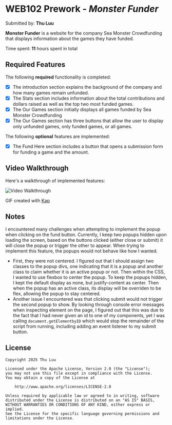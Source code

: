 # WEB102 Prework - *Monster Funder*

Submitted by: **Thu Luu**

**Monster Funder** is a website for the company Sea Monster Crowdfunding that displays information about the games they have funded.

Time spent: **11** hours spent in total

## Required Features

The following **required** functionality is completed:

* [x] The introduction section explains the background of the company and how many games remain unfunded.
* [x] The Stats section includes information about the total contributions and dollars raised as well as the top two most funded games.
* [x] The Our Games section initially displays all games funded by Sea Monster Crowdfunding
* [x] The Our Games section has three buttons that allow the user to display only unfunded games, only funded games, or all games.

The following **optional** features are implemented:

* [x] The Fund Here section includes a button that opens a submission form for funding a game and the amount.

## Video Walkthrough

Here's a walkthrough of implemented features:

<img src='walkthrough.gif' title='Video Walkthrough' width='' alt='Video Walkthrough' />

<!-- Replace this with whatever GIF tool you used! -->
GIF created with [Kap](https://getkap.co/) 
<!-- Recommended tools:
[Kap](https://getkap.co/) for macOS
[ScreenToGif](https://www.screentogif.com/) for Windows
[peek](https://github.com/phw/peek) for Linux. -->

## Notes

I encountered many challenges when attempting to implement the popup when clicking on the fund button. Currently, I keep two popups hidden upon loading the screen, based on the buttons clicked (either close or submit) it will close the popup or trigger the other to appear. When trying to implement this feature, the popups would not behave like how I wanted. 
- First, they were not centered. I figured out that I should assign two classes to the popup divs, one indicating that it is a popup and another class to claim whether it is an active popup or not. Then within the CSS, I wanted to use flexbox to center the popup. To keep the popups hidden, I kept the default display as none, but justify-content as center. Then when the popup has an active class, its display will be overriden to be flex, allowing the popup to stay centered. 
- Another issue I encountered was that clicking submit would not trigger the second popup to show. By looking through console error messages when inspecting element on the page, I figured out that this was due to the fact that I had never given an id to one of my components, yet I was calling `document.getElementbyID` which would stop the remainder of the script from running, including adding an event listener to my submit button.

## License

    Copyright 2025 Thu Luu

    Licensed under the Apache License, Version 2.0 (the "License");
    you may not use this file except in compliance with the License.
    You may obtain a copy of the License at

        http://www.apache.org/licenses/LICENSE-2.0

    Unless required by applicable law or agreed to in writing, software
    distributed under the License is distributed on an "AS IS" BASIS,
    WITHOUT WARRANTIES OR CONDITIONS OF ANY KIND, either express or implied.
    See the License for the specific language governing permissions and
    limitations under the License.
